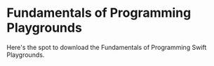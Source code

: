 # Fundamentals of Programming Playgrounds
Here's the spot to download the Fundamentals of Programming Swift Playgrounds.
